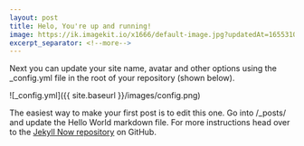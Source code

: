 ```yaml
---
layout: post
title: Helo, You're up and running!
image: https://ik.imagekit.io/x1666/default-image.jpg?updatedAt=1655310737203&tr=w-640,h-360,fo-custom,cm-extract
excerpt_separator: <!--more-->
---
```


Next you can update your site name, avatar and other options using the _config.yml<!--more--> file in the root of your repository (shown below).

![_config.yml]({{ site.baseurl }}/images/config.png)

The easiest way to make your first post is to edit this one. Go into /_posts/ and update the Hello World markdown file. For more instructions head over to the [Jekyll Now repository](https://github.com/barryclark/jekyll-now) on GitHub.

